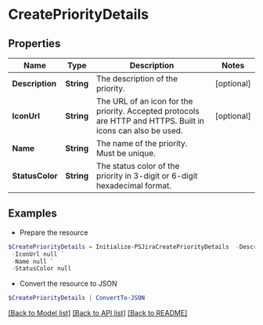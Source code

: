 # CreatePriorityDetails
## Properties

Name | Type | Description | Notes
------------ | ------------- | ------------- | -------------
**Description** | **String** | The description of the priority. | [optional] 
**IconUrl** | **String** | The URL of an icon for the priority. Accepted protocols are HTTP and HTTPS. Built in icons can also be used. | [optional] 
**Name** | **String** | The name of the priority. Must be unique. | 
**StatusColor** | **String** | The status color of the priority in 3-digit or 6-digit hexadecimal format. | 

## Examples

- Prepare the resource
```powershell
$CreatePriorityDetails = Initialize-PSJiraCreatePriorityDetails  -Description null `
 -IconUrl null `
 -Name null `
 -StatusColor null
```

- Convert the resource to JSON
```powershell
$CreatePriorityDetails | ConvertTo-JSON
```

[[Back to Model list]](../README.md#documentation-for-models) [[Back to API list]](../README.md#documentation-for-api-endpoints) [[Back to README]](../README.md)

